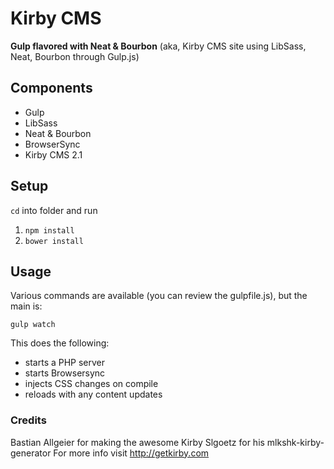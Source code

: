 # Kirby CMS
**Gulp flavored with Neat & Bourbon**
(aka, Kirby CMS site using LibSass, Neat, Bourbon through Gulp.js)

## Components
- Gulp
- LibSass
- Neat & Bourbon
- BrowserSync
- Kirby CMS 2.1

## Setup
```cd``` into folder and run

1. ```npm install```
1. ```bower install```

## Usage
Various commands are available (you can review the gulpfile.js), but the main is:
```
gulp watch
```
This does the following:
- starts a PHP server
- starts Browsersync
- injects CSS changes on compile
- reloads with any content updates

### Credits
Bastian Allgeier for making the awesome Kirby
Slgoetz for his mlkshk-kirby-generator
For more info visit http://getkirby.com
